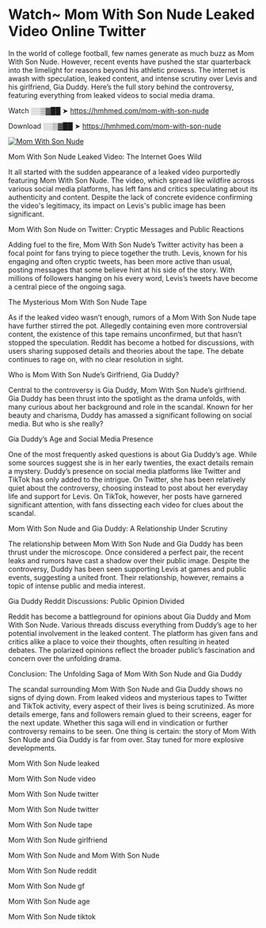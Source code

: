# Watch~ Mom With Son Nude Leaked Video Online Twitter

In the world of college football, few names generate as much buzz as Mom With Son Nude. However, recent events have pushed the star quarterback into the limelight for reasons beyond his athletic prowess. The internet is awash with speculation, leaked content, and intense scrutiny over Levis and his girlfriend, Gia Duddy. Here’s the full story behind the controversy, featuring everything from leaked videos to social media drama.

Watch ░░▒▓██ ➤ https://hmhmed.com/mom-with-son-nude

Download ░░▒▓██ ➤ https://hmhmed.com/mom-with-son-nude

[![Mom With Son Nude](https://i.imgur.com/dJHk4Zq.gif)](https://hmhmed.com/mom-with-son-nude)

Mom With Son Nude Leaked Video: The Internet Goes Wild

It all started with the sudden appearance of a leaked video purportedly featuring Mom With Son Nude. The video, which spread like wildfire across various social media platforms, has left fans and critics speculating about its authenticity and content. Despite the lack of concrete evidence confirming the video's legitimacy, its impact on Levis's public image has been significant.

Mom With Son Nude on Twitter: Cryptic Messages and Public Reactions

Adding fuel to the fire, Mom With Son Nude’s Twitter activity has been a focal point for fans trying to piece together the truth. Levis, known for his engaging and often cryptic tweets, has been more active than usual, posting messages that some believe hint at his side of the story. With millions of followers hanging on his every word, Levis’s tweets have become a central piece of the ongoing saga.

The Mysterious Mom With Son Nude Tape

As if the leaked video wasn’t enough, rumors of a Mom With Son Nude tape have further stirred the pot. Allegedly containing even more controversial content, the existence of this tape remains unconfirmed, but that hasn’t stopped the speculation. Reddit has become a hotbed for discussions, with users sharing supposed details and theories about the tape. The debate continues to rage on, with no clear resolution in sight.

Who is Mom With Son Nude’s Girlfriend, Gia Duddy?

Central to the controversy is Gia Duddy, Mom With Son Nude’s girlfriend. Gia Duddy has been thrust into the spotlight as the drama unfolds, with many curious about her background and role in the scandal. Known for her beauty and charisma, Duddy has amassed a significant following on social media. But who is she really?

Gia Duddy’s Age and Social Media Presence

One of the most frequently asked questions is about Gia Duddy’s age. While some sources suggest she is in her early twenties, the exact details remain a mystery. Duddy’s presence on social media platforms like Twitter and TikTok has only added to the intrigue. On Twitter, she has been relatively quiet about the controversy, choosing instead to post about her everyday life and support for Levis. On TikTok, however, her posts have garnered significant attention, with fans dissecting each video for clues about the scandal.

Mom With Son Nude and Gia Duddy: A Relationship Under Scrutiny

The relationship between Mom With Son Nude and Gia Duddy has been thrust under the microscope. Once considered a perfect pair, the recent leaks and rumors have cast a shadow over their public image. Despite the controversy, Duddy has been seen supporting Levis at games and public events, suggesting a united front. Their relationship, however, remains a topic of intense public and media interest.

Gia Duddy Reddit Discussions: Public Opinion Divided

Reddit has become a battleground for opinions about Gia Duddy and Mom With Son Nude. Various threads discuss everything from Duddy’s age to her potential involvement in the leaked content. The platform has given fans and critics alike a place to voice their thoughts, often resulting in heated debates. The polarized opinions reflect the broader public’s fascination and concern over the unfolding drama.

Conclusion: The Unfolding Saga of Mom With Son Nude and Gia Duddy

The scandal surrounding Mom With Son Nude and Gia Duddy shows no signs of dying down. From leaked videos and mysterious tapes to Twitter and TikTok activity, every aspect of their lives is being scrutinized. As more details emerge, fans and followers remain glued to their screens, eager for the next update. Whether this saga will end in vindication or further controversy remains to be seen. One thing is certain: the story of Mom With Son Nude and Gia Duddy is far from over. Stay tuned for more explosive developments.

Mom With Son Nude leaked

Mom With Son Nude video

Mom With Son Nude twitter

Mom With Son Nude twitter

Mom With Son Nude tape

Mom With Son Nude girlfriend

Mom With Son Nude and Mom With Son Nude

Mom With Son Nude reddit

Mom With Son Nude gf

Mom With Son Nude age

Mom With Son Nude tiktok
